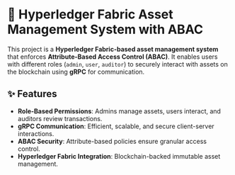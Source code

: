 # 🚀 Hyperledger Fabric Asset Management System with ABAC  

This project is a **Hyperledger Fabric-based asset management system** that enforces **Attribute-Based Access Control (ABAC)**. It enables users with different roles (`admin`, `user`, `auditor`) to securely interact with assets on the blockchain using **gRPC** for communication.  

## ✨ Features  
- **Role-Based Permissions**: Admins manage assets, users interact, and auditors review transactions.  
- **gRPC Communication**: Efficient, scalable, and secure client-server interactions.  
- **ABAC Security**: Attribute-based policies ensure granular access control.  
- **Hyperledger Fabric Integration**: Blockchain-backed immutable asset management.  
